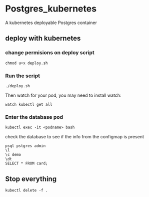 # Postgres_kubernetes
A kubernetes deployable Postgres container

## deploy with kubernetes
### change permisions on deploy script
``` 
chmod u+x deploy.sh 
```
### Run the script
```
./deploy.sh
```
Then watch for your pod, you may need to install watch:
```
watch kubectl get all 
```
### Enter the database pod
```
kubectl exec -it <podname> bash
```
check the database to see if the info from the configmap is present
```
psql pstgres admin
\l
\c demo
\dt
SELECT * FROM card;
```

## Stop everything
```
kubectl delete -f .
```